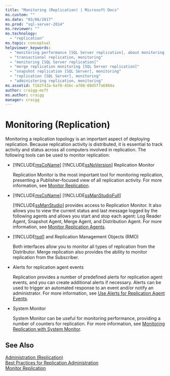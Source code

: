```yaml
---
title: "Monitoring (Replication) | Microsoft Docs"
ms.custom: ""
ms.date: "03/06/2017"
ms.prod: "sql-server-2014"
ms.reviewer: ""
ms.technology: 
  - "replication"
ms.topic: conceptual
helpviewer_keywords: 
  - "monitoring performance [SQL Server replication], about monitoring replication"
  - "transactional replication, monitoring"
  - "monitoring [SQL Server replication]"
  - "merge replication monitoring [SQL Server replication]"
  - "snapshot replication [SQL Server], monitoring"
  - "replication [SQL Server], monitoring"
  - "administering replication, monitoring"
ms.assetid: f182f43a-6af8-45bc-a708-08d5f7a6984a
author: craigg-msft
ms.author: craigg
manager: craigg
---
```

# Monitoring (Replication)
  Monitoring a replication topology is an important aspect of deploying replication. Because replication activity is distributed, it is essential to track activity and status across all computers involved in replication. The following tools can be used to monitor replication:  
  
-   [!INCLUDE[msCoName](../../includes/msCoName-md.md)] [!INCLUDE[ssNoVersion](../../includes/ssNoVersion-md.md)] Replication Monitor  
  
     Replication Monitor is the most important tool for monitoring replication, presenting a Publisher-focused view of all replication activity. For more information, see [Monitor Replication](monitor/monitoring-replication-overview.md).  
  
-   [!INCLUDE[msCoName](../../includes/msCoName-md.md)] [!INCLUDE[ssManStudioFull](../../includes/ssManStudioFull-md.md)]  
  
     [!INCLUDE[ssManStudio](../../includes/ssManStudio-md.md)] provides access to Replication Monitor. It also allows you to view the current status and last message logged by the following agents and allows you start and stop each agent: Log Reader Agent, Snapshot Agent, Merge Agent, and Distribution Agent. For more information, see [Monitor Replication Agents](agents/replication-agents.md).  
  
-   [!INCLUDE[tsql](../../includes/tsql-md.md)] and Replication Management Objects (RMO)  
  
     Both interfaces allow you to monitor all types of replication from the Distributor. Merge replication also provides the ability to monitor replication from the Subscriber.  
  
-   Alerts for replication agent events  
  
     Replication provides a number of predefined alerts for replication agent events, and you can create additional alerts if necessary. Alerts can be used to trigger an automated response to an event and/or notify an administrator. For more information, see [Use Alerts for Replication Agent Events](agents/use-alerts-for-replication-agent-events.md).  
  
-   System Monitor  
  
     System Monitor can be useful for monitoring performance, providing a number of counters for replication. For more information, see [Monitoring Replication with System Monitor](monitor/monitoring-replication-with-system-monitor.md).  
  
## See Also  
 [Administration &#40;Replication&#41;](administration/administration-replication.md)   
 [Best Practices for Replication Administration](administration/best-practices-for-replication-administration.md)   
 [Monitor Replication](monitor/monitoring-replication-overview.md)  
  
  

